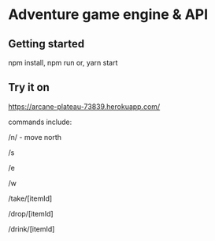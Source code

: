 # Adventure game engine & API

## Getting started
npm install, npm run
or, yarn start

## Try it on
https://arcane-plateau-73839.herokuapp.com/

commands include:

/n/ - move north

/s

/e

/w

/take/[itemId]

/drop/[itemId]

/drink/[itemId]

